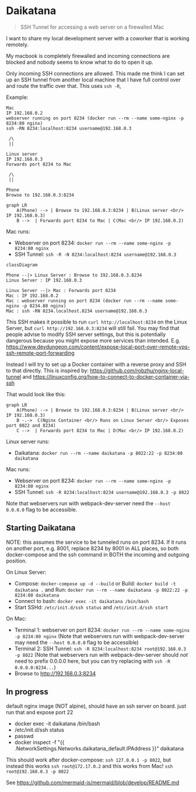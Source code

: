 # Daikatana

> SSH Tunnel for accessing a web server on a firewalled Mac

I want to share my local development server with a coworker that is working remotely.

My macbook is completely firewalled and incoming connections are blocked and nobody seems to know what to do to open it up.

Only incoming SSH connections are allowed. This made me think I can set up an SSH tunnel from another local machine that I have full control over and route the traffic over that. This uses `ssh -R`, 

Example:

```
Mac
IP 192.168.0.2
webserver running on port 8234 (docker run --rm --name some-nginx -p 8234:80 nginx)
ssh -RN 8234:localhost:8234 username@192.168.0.3

 /\
 || 

Linux server
IP 192.168.0.3
Forwards port 8234 to Mac

 /\
 ||

Phone
Browse to 192.168.0.3:8234
```

```mermaid
graph LR
    A(Phone) --> | Browse to 192.168.0.3:8234 | B(Linux server <br/> IP 192.168.0.3)
    B -->  | Forwards port 8234 to Mac | C(Mac <br/> IP 192.168.0.2)
```

Mac runs:

- Webserver on port 8234: `docker run --rm --name some-nginx -p 8234:80 nginx`
- SSH Tunnel: `ssh -R -N 8234:localhost:8234 username@192.168.0.3`

```mermaid
classDiagram

Phone --|> Linux Server : Browse to 192.168.0.3.8234
Linux Server : IP 192.168.0.3

Linux Server --|> Mac : Forwards port 8234
Mac : IP 192.168.0.2
Mac : webserver running on port 8234 (docker run --rm --name some-nginx -p 8234.80 nginx)
Mac : ssh -RN 8234.localhost.8234 username@192.168.0.3
```

This SSH makes it possible to run `curl http://localhost:8234` on the Linux Server, but `curl http://192.168.0.3:8234` will still fail. You may find that people advise to modify SSH server settings, but this is potentially dangerous because you might expose more services than intended. E.g. https://www.devdungeon.com/content/expose-local-port-over-remote-vps-ssh-remote-port-forwarding

Instead I will try to set up a Docker container with a reverse proxy and SSH to that directly. This is inspired by: https://github.com/robzhu/nginx-local-tunnel and https://linuxconfig.org/how-to-connect-to-docker-container-via-ssh

That would look like this:

```mermaid
graph LR
    A(Phone) --> | Browse to 192.168.0.3:8234 | B(Linux server <br/> IP 192.168.0.3)
    B -.->  C(Nginx Container <br/> Runs on Linux Server <br/> Exposes port 8022 and 8234)
    C -->  | Forwards port 8234 to Mac | D(Mac <br/> IP 192.168.0.2)
```

Linux server runs:

- Daikatana: `docker run --rm --name daikatana -p 8022:22 -p 8234:80 daikatana`

Mac runs:

- Webserver on port 8234: `docker run --rm --name some-nginx -p 8234:80 nginx`
- SSH Tunnel: `ssh -R 8234:localhost:8234 username@192.168.0.3 -p 8022`

Note that webservers run with webpack-dev-server need the `--host 0.0.0.0` flag to be accessible.

## Starting Daikatana

NOTE: this assumes the service to be tunneled runs on port 8234. If it runs on another port, e.g. 8001, replace 8234 by 8001 in ALL places, so both docker-compose and the ssh command in BOTH the incoming and outgoing position.

On Linux Server:

- Compose: `docker-compose up -d --build` or Build: `docker build -t daikatana .` and Run: `docker run --rm --name daikatana -p 8022:22 -p 8234:80 daikatana`
- Connect to bash: `docker exec -it daikatana /bin/bash`
- Start SSHd: `/etc/init.d/ssh status` and `/etc/init.d/ssh start`

On Mac:

- Terminal 1: webserver on port 8234: `docker run --rm --name some-nginx -p 8234:80 nginx` (Note that webservers run with webpack-dev-server may need the `--host 0.0.0.0` flag to be accessible)
- Terminal 2: SSH Tunnel: `ssh -R 8234:localhost:8234 root@192.168.0.3 -p 8022` (Note that webservers run with webpack-dev-server should *not* need to prefix 0.0.0.0 here, but you can try replacing with `ssh -R 0.0.0.0:8234...`)
- Browse to http://192.168.0.3:8234

## In progress

default nginx image (NOT alpine), should have an ssh server on board.
just run that and expose port 22

- docker exec -it daikatana /bin/bash
- /etc/init.d/ssh status
- passwd
- docker inspect -f "{{ .NetworkSettings.Networks.daikatana_default.IPAddress }}" daikatana

This should work after docker-compose: `ssh 127.0.0.1 -p 8022`, but instead this works `ssh root@172.17.0.2` and this works from Mac! `ssh root@192.168.0.3 -p 8022`

See https://github.com/mermaid-js/mermaid/blob/develop/README.md

